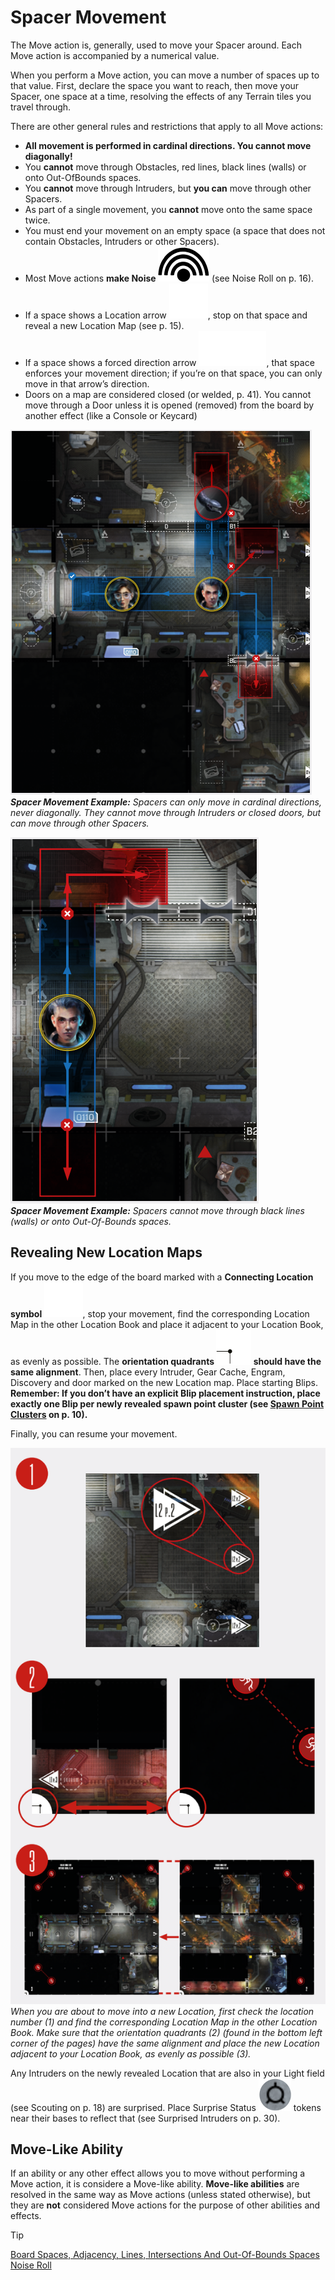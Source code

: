 # Spacer Movement

The Move action is, generally, used to move your
Spacer around. Each Move action is accompanied
by a numerical value.

When you perform a Move action, you can move
a number of spaces up to that value. First, declare
the space you want to reach, then move your Spacer,
one space at a time, resolving the effects of any
Terrain tiles you travel through.

There are other general rules and restrictions that
apply to all Move actions:

- **All movement is performed in cardinal
  directions. You cannot move diagonally!**
- You **cannot** move through Obstacles, red
  lines, black lines (walls) or onto Out-OfBounds spaces.
- You **cannot** move through Intruders,
  but **you can** move through other Spacers.
- As part of a single movement, you **cannot**
  move onto the same space twice.
- You must end your movement on an empty
  space (a space that does not contain Obstacles, Intruders or other Spacers).
- Most Move actions **make Noise ![Noise Icon](svg/icon-noise.svg)** (see
  Noise Roll on p. 16).
- If a space shows a Location arrow <span class="shadow">![Location Arrow Icon](svg/icon-location-arrow.svg)</span>, stop
  on that space and reveal a new Location
  Map (see p. 15).
- If a space shows a forced direction arrow <span class="shadow">![Forced Direction Arrow](svg/icon-forced-direction-arrow.svg)</span>, 
  that space enforces your movement
  direction; if you’re on that space, you can
  only move in that arrow’s direction.
- Doors on a map are considered closed (or
  welded, p. 41). You cannot move through
  a Door unless it is opened (removed) from
  the board by another effect (like a Console
  or Keycard)

![Spacer Movement Example 1](img/spacer-movement-ex1.png)  
***Spacer Movement Example:** Spacers can only move in cardinal
directions, never diagonally. They cannot move through Intruders or closed doors, but can move through other Spacers.*

![Spacer Movement Example 2](img/spacer-movement-ex2.png)  
***Spacer Movement Example:** Spacers cannot move
through black lines (walls) or onto Out-Of-Bounds spaces.*

## Revealing New Location Maps

If you move to the edge of the board marked with
a **Connecting Location symbol <span class="shadow">![Location Arrow Icon](svg/icon-location-arrow.svg)</span>**, stop your
movement, find the corresponding Location Map
in the other Location Book and place it adjacent
to your Location Book, as evenly as possible.
The **orientation quadrants <span class="shadow">![Orientation Quadrants Icon](svg/icon-orientation-quadran.svg)</span> should have the
same alignment**. Then, place every Intruder, Gear
Cache, Engram, Discovery and door marked on the
new Location map. Place starting Blips.
**Remember: If you don’t have an explicit Blip
placement instruction, place exactly one Blip
per newly revealed spawn point cluster (see
[Spawn Point Clusters](spawn-point-clusters.md) on p. 10).**

Finally, you can resume your movement.

![Move into new location example](img/new-location-ex.png)  
*When you are about to move into a new Location,
first check the location number (1) and find the
corresponding Location Map in the other Location Book.
Make sure that the orientation quadrants (2) (found
in the bottom left corner of the pages) have the same
alignment and place the new Location adjacent
to your Location Book, as evenly as possible (3).*

Any Intruders on the newly revealed Location that
are also in your Light field (see Scouting on p. 18)
are surprised. Place Surprise Status ![Surprise Status Icon](svg/icon-suprise-status.svg) tokens near
their bases to reflect that (see Surprised Intruders
on p. 30).

## Move-Like Ability

If an ability or any other effect allows you to move
without performing a Move action, it is considere
a Move-like ability. **Move-like abilities** are resolved
in the same way as Move actions (unless stated
otherwise), but they are **not** considered Move actions for the purpose of other abilities and effects.

> [!TIP]  
> [Board Spaces, Adjacency, Lines, Intersections And Out-Of-Bounds Spaces](board-spaces-adjacency-lines-intersections-and-out-of-bounds-spaces.md)  
> [Noise Roll](noise-roll.md)  